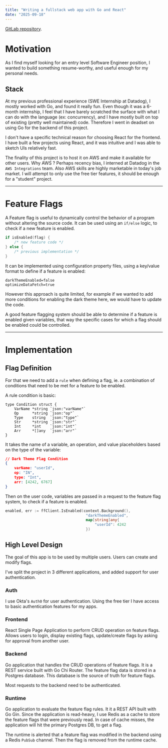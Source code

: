 ```yaml
---
title: "Writing a fullstack web app with Go and React"
date: "2025-09-18"
---
```


[GitLab repository](https://gitlab.com/sanassi/ff-manager).

# Motivation

As I find myself looking for an entry level Software Engineer position, I wanted
to build something resume-worthy, and useful enough for my personal needs.

## Stack

At my previous professional experience (SWE Internship at Datadog), I mostly worked
with Go, and found it really fun. Even though it was a 6-month internship, I feel that
I have barely scratched the surface with what I can do with the language (ex: concurrency),
and I have mostly built on top of existing (pretty well maintained) code.
Therefore I went in deadset on using Go for the backend of this project.

I don't have a specific technical reason for choosing React for the frontend. I have built a few projects
using React, and it was intuitive and I was able to sketch UIs relatively fast.

The finality of this project is to host it on AWS and make it available for other users.
Why AWS ? Perhaps recency bias, I interned at Datadog in the `AWS Integrations` team. Also AWS skills are
highly marketable in today's job market. I will attempt to only use the free tier features, it should
be enough for a "student" project.

---
# Feature Flags

A Feature flag is useful to dynamically control the behavior of a program without altering the source code.
It can be used using an `if/else` logic, to check if a new feature is enabled.

```go
if isEnabled(flag) {
    /* new feature code */
} else {
    /* previous implementation */
}
```

It can be implemented using configuration property files, using a key/value format to define if a feature is enabled:

```
darkThemeEnabled=false
optimizeDataFetch=true
```

However this approach is quite limited, for example if we wanted to add more conditions for enabling the dark theme here, we would have to update the code.

A good feature flagging system should be able to determine if a feature is enabled given variables, that way the specific cases for which a flag should be enabled could be controlled.

---

# Implementation

## Flag Definition

For that we need to add a `rule` when defining a flag, ie. a combination of conditions that need to be met for a feature to be enabled.

A rule condition is basic:

```
type Condition struct {
    VarName *string `json:"varName"`
    Op      *string `json:"op"`
    Type    string  `json:"type"`
    Str     *string `json:"str"` 
    Int     *int    `json:"int"`
    Arr     *[]any  `json:"arr"`
}
```

It takes the name of a variable, an operation, and value placeholders based on the type of the variable:

```json
// Dark Theme Flag Condition
{
    varName: "userId",
    op: "IN",
    type: "Int",
    arr: [4242, 6767]
}
```

Then on the user code, variables are passed in a request to the feature flag system, to check if a feature is enabled.

```go
enabled, err := ffClient.IsEnabled(context.Background(), 
                                    "darkThemeEnabled", 
                                    map[string]any{
                                        "userId": 4242
                                    })
```

## High Level Design

The goal of this app is to be used by multiple users.
Users can create and modify flags.

I've split the project in 3 different applications, and added support for user authentication.


### Auth
I use Okta's `Auth0` for user authentication. Using the free tier I have access to basic authentication features for my apps.

### Frontend

React Single Page Application to perform CRUD operation on feature flags.
Allows users to login, display existing flags, update/create flags by asking for approval from another user.

### Backend

Go application that handles the CRUD operations of feature flags.
It is a REST service built with Go Chi Router.
The feature flag data is stored in a Postgres database.
This database is the source of truth for feature flags.

Most requests to the backend need to be authenticated.

### Runtime

Go application to evaluate the feature flag rules.
It it a REST API built with Go Gin.
Since the application is read-heavy, I use Redis as a cache to store the feature flags that were previously read.
In case of cache misses, the application will hit the primary Postgres DB, to get a flag.

The runtime is alerted that a feature flag was modified in the backend using a Redis `PubSub` channel. Then the flag is removed from the runtime cache.
